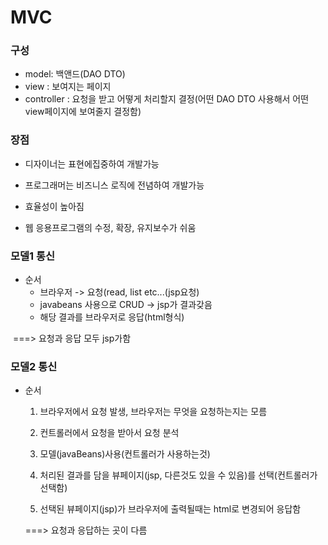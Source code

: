 # MVC 

### 구성

- model: 백앤드(DAO DTO)
- view : 보여지는 페이지
- controller : 요청을 받고 어떻게 처리할지 결정(어떤 DAO DTO 사용해서 어떤 view페이지에 보여줄지  결정함)

### 장점

- 디자이너는 표현에집중하여 개발가능
- 프로그래머는 비즈니스 로직에  전념하여 개발가능
- 효율성이 높아짐

- 웹 응용프로그램의 수정, 확장, 유지보수가 쉬움



### 모델1 통신

- 순서
  - 브라우저 -> 요청(read, list etc...(jsp요청)
  - javabeans 사용으로 CRUD -> jsp가 결과갖음
  - 해당 결과를 브라우저로 응답(html형식)

​	===> 요청과 응답 모두 jsp가함

### 모델2 통신

- 순서

  1. 브라우저에서 요청 발생, 브라우저는 무엇을 요청하는지는 모름
  
  2. 컨트롤러에서 요청을 받아서 요청 분석
  3. 모델(javaBeans)사용(컨트롤러가 사용하는것)
  4. 처리된 결과를 담을 뷰페이지(jsp, 다른것도 있을 수 있음)를 선택(컨트롤러가 선택함)
  5. 선택된 뷰페이지(jsp)가 브라우저에 출력될때는 html로 변경되어 응답함
  
  ===> 요청과 응답하는 곳이 다름
  
  